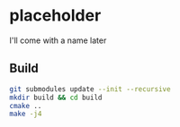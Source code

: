 # placeholder
I'll come with a name later

## Build
```bash
git submodules update --init --recursive
mkdir build && cd build
cmake ..
make -j4
```
